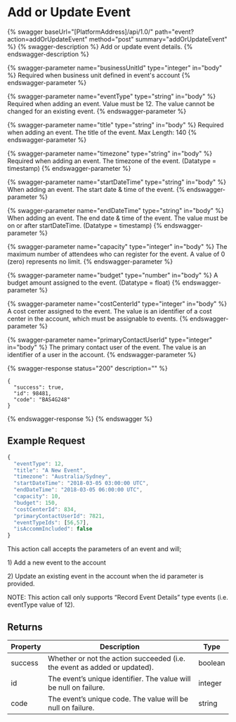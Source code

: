 # Add or Update Event

{% swagger baseUrl="[PlatformAddress]/api/1.0/" path="event?action=addOrUpdateEvent" method="post" summary="addOrUpdateEvent" %}
{% swagger-description %}
Add or update event details.
{% endswagger-description %}

{% swagger-parameter name="businessUnitId" type="integer" in="body" %}
Required when business unit defined in event's account
{% endswagger-parameter %}

{% swagger-parameter name="eventType" type="string" in="body" %}
Required when adding an event. Value must be 12. The value cannot be changed for an existing event.
{% endswagger-parameter %}

{% swagger-parameter name="title" type="string" in="body" %}
Required when adding an event. The title of the event. Max Length: 140
{% endswagger-parameter %}

{% swagger-parameter name="timezone" type="string" in="body" %}
Required when adding an event. The timezone of the event. (Datatype = timestamp)
{% endswagger-parameter %}

{% swagger-parameter name="startDateTime" type="string" in="body" %}
When adding an event. The start date & time of the event.
{% endswagger-parameter %}

{% swagger-parameter name="endDateTime" type="string" in="body" %}
When adding an event. The end date & time of the event. The value must be on or after startDateTime. (Datatype = timestamp)
{% endswagger-parameter %}

{% swagger-parameter name="capacity" type="integer" in="body" %}
The maximum number of attendees who can register for the event. A value of 0 (zero) represents no limit.
{% endswagger-parameter %}

{% swagger-parameter name="budget" type="number" in="body" %}
A budget amount assigned to the event. (Datatype = float)
{% endswagger-parameter %}

{% swagger-parameter name="costCenterId" type="integer" in="body" %}
A cost center assigned to the event. The value is an identifier of a cost center in the account, which must be assignable to events.
{% endswagger-parameter %}

{% swagger-parameter name="primaryContactUserId" type="integer" in="body" %}
The primary contact user of the event. The value is an identifier of a user in the account.
{% endswagger-parameter %}

{% swagger-response status="200" description="" %}
```
{
  "success": true,
  "id": 98481,
  "code": "BAS4G248"
}
```
{% endswagger-response %}
{% endswagger %}

## Example Request

```javascript
{
  "eventType": 12,
  "title": "A New Event",
  "timezone": "Australia/Sydney",
  "startDateTime": "2018-03-05 03:00:00 UTC",
  "endDateTime": "2018-03-05 06:00:00 UTC",
  "capacity": 10,
  "budget": 150,
  "costCenterId": 834,
  "primaryContactUserId": 7821,
  "eventTypeIds": [56,57],
  "isAccommIncluded": false
}
```

This action call accepts the parameters of an event and will;

1\) Add a new event to the account

2\) Update an existing event in the account when the id parameter is provided.

NOTE: This action call only supports “Record Event Details” type events (i.e. eventType value of 12).

## Returns

| Property | Description                                                               | Type    |
| -------- | ------------------------------------------------------------------------- | ------- |
| success  | Whether or not the action succeeded (i.e. the event as added or updated). | boolean |
| id       | The event’s unique identifier. The value will be null on failure.         | integer |
| code     | The event’s unique code. The value will be null on failure.               | string  |
